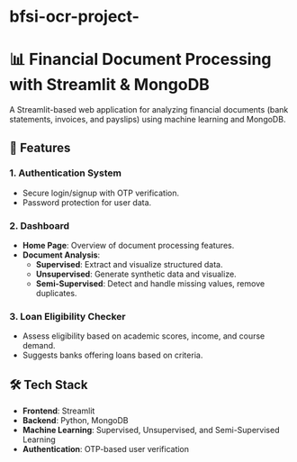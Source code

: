 # bfsi-ocr-project-
# 📊 Financial Document Processing with Streamlit & MongoDB

A Streamlit-based web application for analyzing financial documents (bank statements, invoices, and payslips) using machine learning and MongoDB.

## 🚀 Features

### **1. Authentication System**
- Secure login/signup with OTP verification.
- Password protection for user data.

### **2. Dashboard**
- **Home Page**: Overview of document processing features.
- **Document Analysis**:
  - **Supervised**: Extract and visualize structured data.
  - **Unsupervised**: Generate synthetic data and visualize.
  - **Semi-Supervised**: Detect and handle missing values, remove duplicates.

### **3. Loan Eligibility Checker**
- Assess eligibility based on academic scores, income, and course demand.
- Suggests banks offering loans based on criteria.

## 🛠️ Tech Stack
- **Frontend**: Streamlit
- **Backend**: Python, MongoDB
- **Machine Learning**: Supervised, Unsupervised, and Semi-Supervised Learning
- **Authentication**: OTP-based user verification


